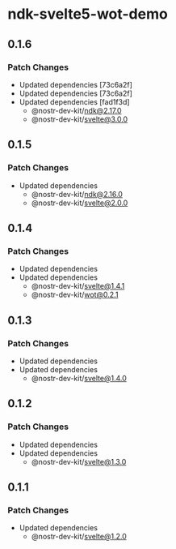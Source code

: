 # ndk-svelte5-wot-demo

## 0.1.6

### Patch Changes

- Updated dependencies [73c6a2f]
- Updated dependencies [73c6a2f]
- Updated dependencies [fad1f3d]
    - @nostr-dev-kit/ndk@2.17.0
    - @nostr-dev-kit/svelte@3.0.0

## 0.1.5

### Patch Changes

- Updated dependencies
    - @nostr-dev-kit/ndk@2.16.0
    - @nostr-dev-kit/svelte@2.0.0

## 0.1.4

### Patch Changes

- Updated dependencies
- Updated dependencies
    - @nostr-dev-kit/svelte@1.4.1
    - @nostr-dev-kit/wot@0.2.1

## 0.1.3

### Patch Changes

- Updated dependencies
- Updated dependencies
    - @nostr-dev-kit/svelte@1.4.0

## 0.1.2

### Patch Changes

- Updated dependencies
- Updated dependencies
    - @nostr-dev-kit/svelte@1.3.0

## 0.1.1

### Patch Changes

- Updated dependencies
    - @nostr-dev-kit/svelte@1.2.0
